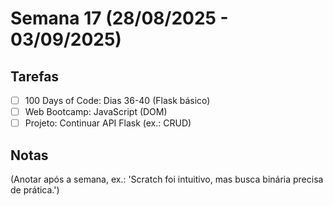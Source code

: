 # Semana 17 (28/08/2025 - 03/09/2025)

## Tarefas
- [ ] 100 Days of Code: Dias 36-40 (Flask básico)
- [ ] Web Bootcamp: JavaScript (DOM)
- [ ] Projeto: Continuar API Flask (ex.: CRUD)

## Notas
(Anotar após a semana, ex.: 'Scratch foi intuitivo, mas busca binária precisa de prática.')